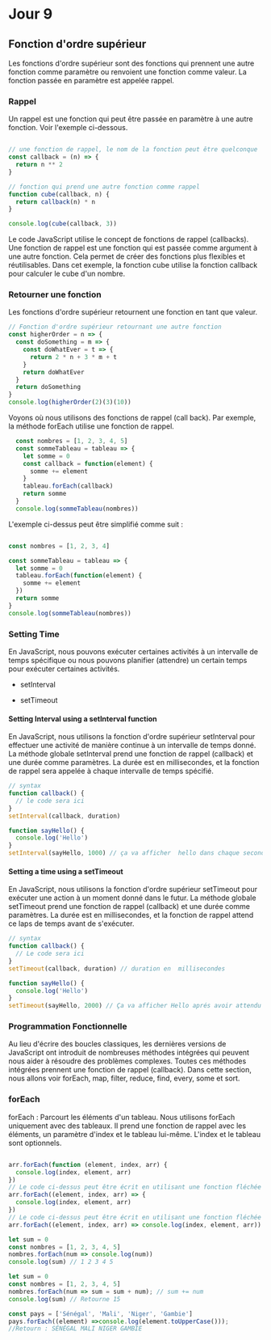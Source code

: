 # Jour 9

## Fonction d'ordre supérieur

Les fonctions d'ordre supérieur sont des fonctions qui prennent une autre fonction comme paramètre ou renvoient une fonction comme valeur. La fonction passée en paramètre est appelée rappel.

### Rappel

Un rappel est une fonction qui peut être passée en paramètre à une autre fonction. Voir l'exemple ci-dessous.

```js

// une fonction de rappel, le nom de la fonction peut être quelconque
const callback = (n) => {
  return n ** 2 
}

// fonction qui prend une autre fonction comme rappel
function cube(callback, n) {
  return callback(n) * n
}

console.log(cube(callback, 3))

```

Le code JavaScript utilise le concept de fonctions de rappel (callbacks). Une fonction de rappel est une fonction qui est passée comme argument à une autre fonction. Cela permet de créer des fonctions plus flexibles et réutilisables. Dans cet exemple, la fonction cube utilise la fonction callback pour calculer le cube d'un nombre.

### Retourner une fonction

Les fonctions d'ordre supérieur retournent une fonction en tant que valeur.

```js
// Fonction d'ordre supérieur retournant une autre fonction
const higherOrder = n => {
  const doSomething = m => {
    const doWhatEver = t => {
      return 2 * n + 3 * m + t
    }
    return doWhatEver
  }
  return doSomething
}
console.log(higherOrder(2)(3)(10))
```

Voyons où nous utilisons des fonctions de rappel (call back). Par exemple, la méthode forEach utilise une fonction de rappel.

```js
  const nombres = [1, 2, 3, 4, 5]
  const sommeTableau = tableau => {
    let somme = 0
    const callback = function(element) {
      somme += element
    }
    tableau.forEach(callback)
    return somme
  }
  console.log(sommeTableau(nombres))
```

L'exemple ci-dessus peut être simplifié comme suit :

```js

const nombres = [1, 2, 3, 4]

const sommeTableau = tableau => {
  let somme = 0
  tableau.forEach(function(element) {
    somme += element
  })
  return somme
}
console.log(sommeTableau(nombres))
```

### Setting Time

En JavaScript, nous pouvons exécuter certaines activités à un intervalle de temps spécifique ou nous pouvons planifier (attendre) un certain temps pour exécuter certaines activités.

- setInterval

- setTimeout

#### Setting Interval using a setInterval function

En JavaScript, nous utilisons la fonction d'ordre supérieur setInterval pour effectuer une activité de manière continue à un intervalle de temps donné. La méthode globale setInterval prend une fonction de rappel (callback) et une durée comme paramètres. La durée est en millisecondes, et la fonction de rappel sera appelée à chaque intervalle de temps spécifié.

```js
// syntax
function callback() {
  // le code sera ici
}
setInterval(callback, duration)
```

```js
function sayHello() {
  console.log('Hello')
}
setInterval(sayHello, 1000) // ça va afficher  hello dans chaque seconde, (1000ms égal à  1s)
```

#### Setting a time using a setTimeout

En JavaScript, nous utilisons la fonction d'ordre supérieur setTimeout pour exécuter une action à un moment donné dans le futur. La méthode globale setTimeout prend une fonction de rappel (callback) et une durée comme paramètres. La durée est en millisecondes, et la fonction de rappel attend ce laps de temps avant de s'exécuter.

```js
// syntax
function callback() {
  // Le code sera ici
}
setTimeout(callback, duration) // duration en  millisecondes
```

```js
function sayHello() {
  console.log('Hello')
}
setTimeout(sayHello, 2000) // Ça va afficher Hello aprés avoir attendu 2 secondes.
```

### Programmation Fonctionnelle

Au lieu d'écrire des boucles classiques, les dernières versions de JavaScript ont introduit de nombreuses méthodes intégrées qui peuvent nous aider à résoudre des problèmes complexes. Toutes ces méthodes intégrées prennent une fonction de rappel (callback). Dans cette section, nous allons voir forEach, map, filter, reduce, find, every, some et sort.

### forEach

forEach : Parcourt les éléments d'un tableau. Nous utilisons forEach uniquement avec des tableaux. Il prend une fonction de rappel avec les éléments, un paramètre d'index et le tableau lui-même. L'index et le tableau sont optionnels.

```js

arr.forEach(function (element, index, arr) {
  console.log(index, element, arr)
})
// Le code ci-dessus peut être écrit en utilisant une fonction fléchée
arr.forEach((element, index, arr) => {
  console.log(index, element, arr)
})
// Le code ci-dessus peut être écrit en utilisant une fonction fléchée et un retour explicite
arr.forEach((element, index, arr) => console.log(index, element, arr))

```

```js
let sum = 0
const nombres = [1, 2, 3, 4, 5]
nombres.forEach(num => console.log(num))
console.log(sum) // 1 2 3 4 5
```

```js
let sum = 0
const nombres = [1, 2, 3, 4, 5]
nombres.forEach(num => sum = sum + num); // sum += num
console.log(sum) // Retourne 15
```

```js
const pays = ['Sénégal', 'Mali', 'Niger', 'Gambie']
pays.forEach((element) =>console.log(element.toUpperCase()));
//Retourn : SÉNÉGAL MALI NIGER GAMBIE
```

